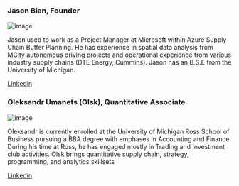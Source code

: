### Jason Bian, Founder

![image](https://user-images.githubusercontent.com/84352976/120905604-0ae8d080-c608-11eb-8345-9a7605fdd385.png)

Jason used to work as a Project Manager at Microsoft within Azure Supply Chain Buffer Planning. He has experience in spatial data analysis from MCity autonomous driving projects and operational experience from various industry supply chains (DTE Energy, Cummins). Jason has an B.S.E from the University of Michigan.

[Linkedin](https://www.linkedin.com/in/jason-bian-7b9027a5/)

### Oleksandr Umanets (Olsk), Quantitative Associate

![image](https://user-images.githubusercontent.com/84352976/120905528-826a3000-c607-11eb-91e5-fc7518ce57e6.png)

Oleksandr is currently enrolled at the University of Michigan Ross School of Business pursuing a BBA degree with emphases in Accounting and Finance. During his time at Ross, he has engaged mostly in Trading and Investment club activities. Olsk brings quantitative supply chain, strategy, programming, and analytics skillsets

[Linkedin](https://www.linkedin.com/in/oleksandr-umanets/)
